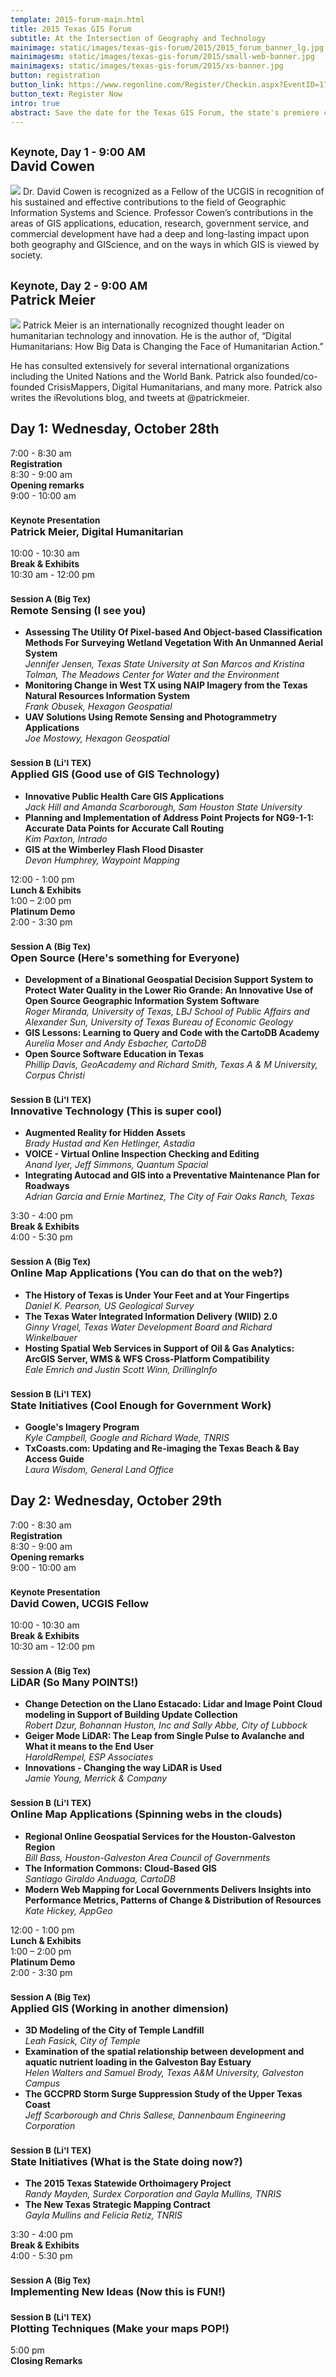 ```yaml
---
template: 2015-forum-main.html
title: 2015 Texas GIS Forum
subtitle: At the Intersection of Geography and Technology
mainimage: static/images/texas-gis-forum/2015/2015_forum_banner_lg.jpg
mainimagesm: static/images/texas-gis-forum/2015/small-web-banner.jpg
mainimagexs: static/images/texas-gis-forum/2015/xs-banner.jpg
button: registration
button_link: https://www.regonline.com/Register/Checkin.aspx?EventID=1725172
button_text: Register Now
intro: true
abstract: Save the date for the Texas GIS Forum, the state's premiere conference for the geospatial professional community.
---
```

<div class="row">
<div class="col-md-6 keynote2015">
<h2><small>Keynote, Day 1 - 9:00 AM</small> <br>David Cowen</h2>

<p><img class="pull-right img-circle" src="{{ m.link('static/images/texas-gis-forum/2015/david_cowen.jpg')}}"> Dr. David Cowen is recognized as a Fellow of the UCGIS in recognition of his sustained and effective contributions to the field of Geographic Information Systems and Science. Professor Cowen’s contributions in the areas of GIS applications, education, research, government service, and commercial development have had a deep and long-lasting impact upon both geography and GIScience, and on the ways in which GIS is viewed by society.</p>
</div>

<div class="col-md-6 keynote2015">
<h2><small>Keynote, Day 2 - 9:00 AM</small> <br>Patrick Meier</h2>

<p><img class="pull-right img-circle" src="{{ m.link('static/images/texas-gis-forum/2015/patrick.jpg')}}"> Patrick Meier is an internationally recognized thought leader on humanitarian technology and innovation. He is the author of, “Digital Humanitarians: How Big Data is Changing the Face of Humanitarian Action.”</p>

<p>He has consulted extensively for several international organizations including the United Nations and the World Bank. Patrick also founded/co-founded CrisisMappers, Digital Humanitarians, and many more. Patrick also writes the iRevolutions blog, and tweets at @patrickmeier.</p>
</div>
</div>

<div class="container agenda-full">
<div class="row">
<h2>Day 1: Wednesday, October 28th</h2>
<div class="col-sm-2">
  7:00 - 8:30 am
  </div>
  <div class="col-sm-10">
    <strong>Registration</strong>
  </div>
</div>
<div class="row agenda-bg">
  <div class="col-sm-2">
  8:30 - 9:00 am
  </div>
  <div class="col-sm-10">
    <strong>Opening remarks</strong>
  </div>
</div>
<div class="row">
  <div class="col-sm-2">
  9:00 - 10:00 am
  </div>
  <div class="col-sm-10">
    <h3><small>Keynote Presentation</small><br>Patrick Meier, Digital Humanitarian</h3>
  </div>
</div>
<div class="row agenda-bg">
  <div class="col-sm-2">
  10:00 - 10:30 am
  </div>
  <div class="col-sm-10">
    <strong>Break &amp; Exhibits</strong>
  </div>
</div>

<div class="row">

<div class="col-sm-2">
  10:30 am - 12:00 pm
  </div>
  <div class="col-sm-10 col-md-5">
    <h3><small>Session A (Big Tex)</small><br>Remote Sensing (I see you)</h3>
    <ul class="agenda-track">
      <li><strong>Assessing The Utility Of Pixel-based And Object-based Classification Methods For Surveying Wetland Vegetation With An Unmanned Aerial System</strong><br>
     <em>Jennifer Jensen, Texas State University at San Marcos and Kristina Tolman, The Meadows Center for Water and the Environment</em></li>
    <li><strong>Monitoring Change in West TX using NAIP Imagery from the Texas Natural Resources Information System</strong><br>
    <em>Frank Obusek, Hexagon Geospatial</em></li>
    <li><strong>UAV Solutions Using Remote Sensing and Photogrammetry Applications</strong><br>
    <em>Joe Mostowy, Hexagon Geospatial</em></li>
  </ul>
  </div>
  <div class="col-sm-10 col-md-5 col-sm-offset-2 col-md-offset-0">
        <h3><small>Session B (Li'l TEX)</small><br>Applied GIS (Good use of GIS Technology)</h3>
    <ul class="agenda-track">
      <li><strong>Innovative Public Health Care GIS Applications</strong><br>
        <em>Jack Hill and Amanda Scarborough, Sam Houston State University</em></li>
    <li><strong>Planning and Implementation of Address Point Projects for NG9-1-1: Accurate Data Points for Accurate Call Routing</strong><br>
    <em>Kim Paxton, Intrado</em></li>
    <li><strong>GIS at the Wimberley Flash Flood Disaster </strong><br>
      <em>Devon Humphrey, Waypoint Mapping</em></li>
  </ul>
  </div>
</div>

<div class="row agenda-bg">
  <div class="col-sm-2">
  12:00 - 1:00 pm
  </div>
  <div class="col-sm-10">
    <strong>Lunch &amp; Exhibits</strong>
  </div>
</div>

<div class="row">
  <div class="col-sm-2">
  1:00 – 2:00 pm
  </div>
  <div class="col-sm-10">
    <strong>Platinum Demo</strong>
  </div>
</div>

<div class="row agenda-bg"> 
<div class="col-sm-2">
  2:00 - 3:30 pm
  </div>
  <div class="col-sm-10 col-md-5">
    <h3><small>Session A (Big Tex)</small><br>Open Source (Here's something for Everyone)</h3>
    <ul class="agenda-track">
      <li><strong>Development of a Binational Geospatial Decision Support System to Protect Water Quality in the Lower Rio Grande: An Innovative Use of Open Source Geographic Information System Software</strong><br>
      <em>Roger Miranda, University of Texas, LBJ School of Public Affairs and Alexander Sun, University of Texas Bureau of Economic Geology</em></li>
    <li><strong>GIS Lessons: Learning to Query and Code with the CartoDB Academy </strong><br>
    <em> Aurelia Moser and Andy Esbacher, CartoDB</em></li>
    <li><strong>Open Source Software Education in Texas</strong><br>
    <em>Phillip Davis, GeoAcademy and Richard Smith, Texas A &amp; M University, Corpus Christi</em></li>
  </ul>
  </div>
  <div class="col-sm-10 col-md-5 col-sm-offset-2 col-md-offset-0">
        <h3><small>Session B (Li'l TEX)</small><br>Innovative Technology (This is super cool)</h3>
    <ul class="agenda-track" >
      <li><strong>Augmented Reality for Hidden Assets</strong><br>
        <em>Brady Hustad and Ken Hetlinger, Astadia</em></li>
    <li><strong>VOICE - Virtual Online Inspection Checking and Editing</strong><br>
      <em>Anand Iyer, Jeff Simmons, Quantum Spacial</em></li>
    <li><strong>Integrating Autocad and GIS into a Preventative Maintenance Plan for Roadways</strong><br>
    <em>Adrian Garcia and Ernie Martinez, The City of Fair Oaks Ranch, Texas</em></li>
  </ul>
  </div>
</div>

<div class="row">
  <div class="col-sm-2">
  3:30 - 4:00 pm
  </div>
  <div class="col-sm-10">
    <strong>Break &amp; Exhibits</strong>
  </div>
</div>

<div class="row agenda-bg"> 
<div class="col-sm-2">
  4:00 - 5:30 pm
  </div>
  <div class="col-sm-10 col-md-5">
    <h3><small>Session A (Big Tex)</small><br>
      Online Map Applications (You can do that on the web?)</h3>
    <ul class="agenda-track">
      <li><strong>The History of Texas is Under Your Feet and at Your Fingertips</strong><br>
      <em> Daniel K. Pearson, US Geological Survey</em>
      </li>
      <li><strong>The Texas Water Integrated Information Delivery (WIID) 2.0</strong><br>
      <em>Ginny Vragel, Texas Water Development Board and Richard Winkelbauer</em></li>
      <li><strong>Hosting Spatial Web Services in Support of Oil &amp; Gas Analytics: ArcGIS  Server, WMS &amp; WFS Cross-Platform Compatibility</strong><br>
    <em>Eale Emrich and Justin Scott Winn, DrillingInfo</em></li>
  </ul>
  </div>
  <div class="col-sm-10 col-md-5 col-sm-offset-2 col-md-offset-0">
        <h3><small>Session B (Li'l TEX)</small><br>
          State Initiatives (Cool Enough for Government Work)</h3>
    <ul class="agenda-track">
      <li><strong>Google's Imagery Program</strong><br>
        <em>Kyle Campbell, Google and Richard Wade, TNRIS</em></li>
    <li><strong>TxCoasts.com: Updating and Re-imaging the Texas Beach &amp; Bay Access Guide</strong><br>
      <em>Laura Wisdom, General Land Office</em></li>
  </ul>
  </div>
</div>

<div class="row forum-social-2015"

<div class="row">
<h2>Day 2: Wednesday, October 29th</h2>
<div class="col-sm-2">
  7:00 - 8:30 am
  </div>
  <div class="col-sm-10">
    <strong>Registration</strong>
  </div>
</div>
<div class="row agenda-bg">
  <div class="col-sm-2">
  8:30 - 9:00 am
  </div>
  <div class="col-sm-10">
    <strong>Opening remarks</strong>
  </div>
</div>
<div class="row">
  <div class="col-sm-2">
  9:00 - 10:00 am
  </div>
  <div class="col-sm-10">
    <h3><small>Keynote Presentation</small><br>David Cowen, UCGIS Fellow</h3>
  </div>
</div>
<div class="row agenda-bg">
  <div class="col-sm-2">
  10:00 - 10:30 am
  </div>
  <div class="col-sm-10">
    <strong>Break &amp; Exhibits</strong>
  </div>
</div>

<div class="row">

<div class="col-sm-2">
  10:30 am - 12:00 pm
  </div>
  <div class="col-sm-10 col-md-5">
    <h3><small>Session A (Big Tex)</small><br>LiDAR (So Many POINTS!)</h3>
    <ul class="agenda-track">
      <li><strong>Change Detection on the Llano Estacado: Lidar and Image Point Cloud modeling in Support of Building Update Collection</strong><br>
     <em>Robert Dzur, Bohannan Huston, Inc and Sally Abbe, City of Lubbock</em></li>
    <li><strong>Geiger Mode LiDAR: The Leap from Single Pulse to Avalanche and What it means to the End User</strong><br>
    <em>HaroldRempel, ESP Associates</em></li>
    <li><strong>Innovations - Changing the way LiDAR is Used</strong><br>
    <em>Jamie Young, Merrick &amp; Company</em></li>
  </ul>
  </div>
  <div class="col-sm-10 col-md-5 col-sm-offset-2 col-md-offset-0">
        <h3><small>Session B (Li'l TEX)</small><br>Online Map Applications (Spinning webs in the clouds)</h3>
    <ul class="agenda-track">
      <li><strong>Regional Online Geospatial Services for the Houston-Galveston Region</strong><br>
        <em>Bill Bass,  Houston-Galveston Area Council of Governments</em></li>
    <li><strong>The Information Commons: Cloud-Based GIS</strong><br>
    <em> Santiago Giraldo Anduaga, CartoDB</em></li>
    <li><strong>Modern Web Mapping for Local Governments Delivers Insights into Performance Metrics, Patterns of Change &amp; Distribution of Resources</strong><br>
      <em>Kate Hickey, AppGeo</em></li>
  </ul>
  </div>
</div>

<div class="row agenda-bg">
  <div class="col-sm-2">
  12:00 - 1:00 pm
  </div>
  <div class="col-sm-10">
    <strong>Lunch &amp; Exhibits</strong>
  </div>
</div>

<div class="row">
  <div class="col-sm-2">
  1:00 – 2:00 pm
  </div>
  <div class="col-sm-10">
    <strong>Platinum Demo</strong>
  </div>
</div>

<div class="row agenda-bg"> 
<div class="col-sm-2">
  2:00 - 3:30 pm
  </div>
  <div class="col-sm-10 col-md-5">
    <h3><small>Session A (Big Tex)</small><br>Applied GIS (Working in another dimension)</h3>
    <ul class="agenda-track">
      <li><strong>3D Modeling of the City of Temple Landfill</strong><br>
      <em>Leah Fasick, City of Temple</em></li>
    <li><strong>Examination of the spatial relationship between development and aquatic nutrient loading in the Galveston Bay Estuary</strong><br>
    <em> Helen Walters and Samuel Brody, Texas A&amp;M University, Galveston Campus</em></li>
    <li><strong>The GCCPRD Storm Surge Suppression Study of the Upper Texas Coast</strong><br>
    <em> Jeff Scarborough and Chris Sallese, Dannenbaum Engineering Corporation</em></li>
  </ul>
  </div>
  <div class="col-sm-10 col-md-5 col-sm-offset-2 col-md-offset-0">
        <h3><small>Session B (Li'l TEX)</small><br>State Initiatives (What is the State doing now?)</h3>
    <ul class="agenda-track" >
      <li><strong>The 2015 Texas Statewide Orthoimagery Project</strong><br>
        <em>Randy Mayden, Surdex Corporation and Gayla Mullins, TNRIS</em></li>
    <li><strong>The New Texas Strategic Mapping Contract</strong><br>
      <em>Gayla Mullins and Felicia Retiz, TNRIS</em></li>
  </ul>
  </div>
</div>

<div class="row">
  <div class="col-sm-2">
  3:30 - 4:00 pm
  </div>
  <div class="col-sm-10">
    <strong>Break &amp; Exhibits</strong>
  </div>
</div>

<div class="row agenda-bg"> 
<div class="col-sm-2">
  4:00 - 5:30 pm
  </div>
  <div class="col-sm-10 col-md-5">
    <h3><small>Session A (Big Tex)</small><br>
     Implementing New Ideas (Now this is FUN!)</h3>
  </div>
  <div class="col-sm-10 col-md-5 col-sm-offset-2 col-md-offset-0">
        <h3><small>Session B (Li'l TEX)</small><br>
          Plotting Techniques (Make your maps POP!)</h3>
  </div>
</div>

<div class="row">
  <div class="col-sm-2">
  5:00 pm
  </div>
  <div class="col-sm-10">
    <strong>Closing Remarks</strong>
  </div>
</div>

</div>
